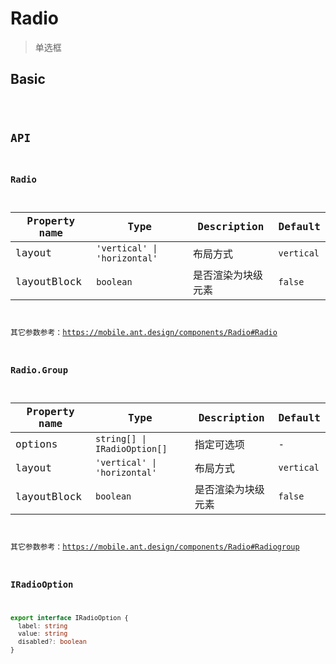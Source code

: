 <!--
 * @Author: YEYI 361936738@qq.com
 * @Date: 2024-05-21 18:59:51
 * @LastEditors: YEYI 361936738@qq.com
 * @LastEditTime: 2024-05-21 20:03:53
 * @FilePath: /antd-mobile/packages/components/docs/components/Radio/index.md
 * @Description: 这是默认设置,请设置`customMade`, 打开koroFileHeader查看配置 进行设置: https://github.com/OBKoro1/koro1FileHeader/wiki/%E9%85%8D%E7%BD%AE
-->

# Radio

> 单选框

## Basic

<code src="./demos/index.tsx" />

## API

### Radio

| Property name | Type                         | Description        | Default    |
| ------------- | ---------------------------- | ------------------ | ---------- |
| layout        | `'vertical' \| 'horizontal'` | 布局方式           | `vertical` |
| layoutBlock   | `boolean`                    | 是否渲染为块级元素 | `false`    |

其它参数参考：https://mobile.ant.design/components/Radio#Radio

### Radio.Group

| Property name | Type                         | Description        | Default    |
| ------------- | ---------------------------- | ------------------ | ---------- |
| options       | `string[] \| IRadioOption[]` | 指定可选项         | -          |
| layout        | `'vertical' \| 'horizontal'` | 布局方式           | `vertical` |
| layoutBlock   | `boolean`                    | 是否渲染为块级元素 | `false`    |

其它参数参考：https://mobile.ant.design/components/Radio#Radiogroup

### IRadioOption

```ts
export interface IRadioOption {
  label: string
  value: string
  disabled?: boolean
}
```
